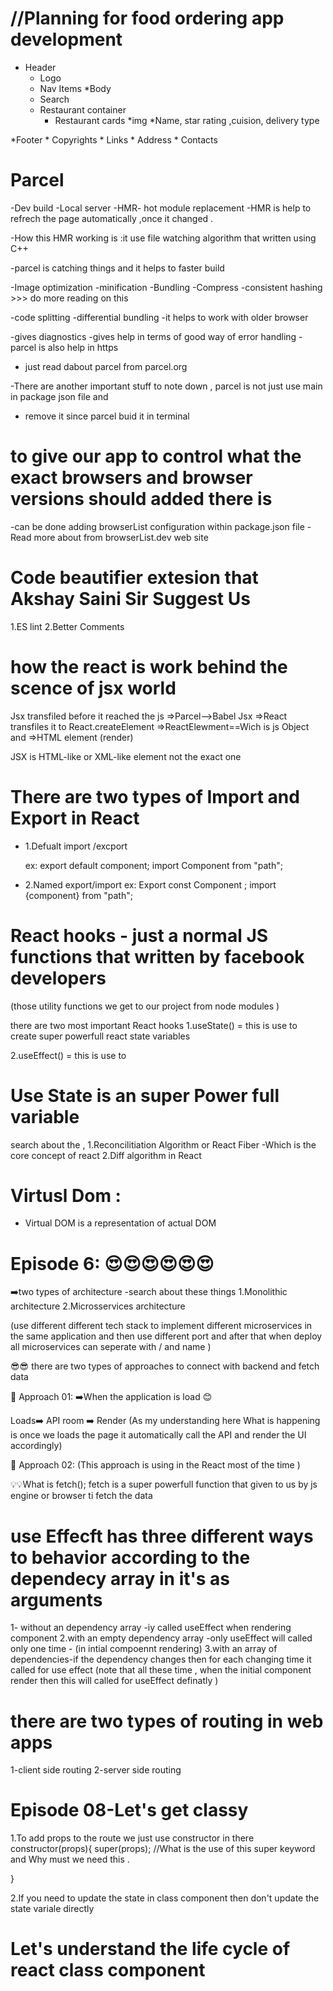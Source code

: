 # //Planning for food ordering app development 
* Header
    * Logo
    * Nav Items
*Body
    * Search
    * Restaurant container
        * Restaurant cards
             *img
             *Name, star rating ,cuision, delivery type 

*Footer
    * Copyrights
    * Links 
    * Address
    * Contacts



# Parcel 
-Dev build 
-Local server
-HMR- hot module replacement 
-HMR is help to refrech the page automatically ,once it changed .

-How this HMR working is :it use file watching algorithm that written using C++

-parcel is catching things and it helps to faster build

-Image optimization
-minification
-Bundling
-Compress
-consistent hashing >>> do more reading on this

-code splitting
-differential bundling -it helps to work with older browser

-gives diagnostics
-gives help in terms of good way of error handling 
-parcel is also help in https 

- just read dabout parcel from parcel.org

-There are another important stuff to note down , parcel is not just use main in package json file and 
- remove it since parcel buid it in terminal

# to give our app to control what the exact browsers and browser versions should added there is 
-can be done adding browserList configuration within package.json file 
-Read more about from browserList.dev web site 


# Code beautifier extesion that Akshay Saini Sir Suggest Us
1.ES lint
2.Better Comments 


# how the react is work behind the scence of jsx world 

Jsx transfiled before it reached the js =>Parcel-->Babel
Jsx =>React transfiles it to React.createElement =>ReactElewment==Wich is js Object and =>HTML element (render)

JSX is HTML-like or XML-like element not the exact one 



# There are two types of Import and Export in React
- 1.Defualt import /excport 

  ex: export default component;
      import Component from "path";



- 2.Named export/import 
  ex: Export const Component ;
      import {component} from "path";




# React hooks - just a normal JS functions that written by facebook developers 
(those utility functions we get to our project from node modules )

there are two most important React hooks
1.useState() = this is use to create super powerfull react state variables

2.useEffect() = this is use to


# Use State is an super Power full variable 
search about the ,
    1.Reconcilitiation Algorithm or React Fiber -Which is the core concept of react 
    2.Diff algorithm in React 


# Virtusl Dom :
- Virtual DOM is a representation of actual DOM 





# Episode 6:  😍😍😍😍😍😍

  ➡️two types of architecture   -search about these things 
 1.Monolithic architecture   2.Microsservices architecture

 (use different different tech stack to implement different microservices in the same application and then use different port and after that when deploy all microservices can seperate with  / and name )


 😎😎 there are two types of approaches to connect with backend and fetch data

 👀  Approach 01:    ➡️When the application is load 😊

 Loads➡️ API room ➡️ Render        (As my understanding here What is happening is once we loads the page it automatically call the API and  render the UI accordingly)

👀  Approach 02: (This approach is using in the React most of the time )


💡💡What is fetch();
fetch is a super powerfull function that given to us by js engine or browser ti fetch the data

# use Effecft has three different ways to behavior according to the dependecy array in it's as arguments 

 1- without an dependency array -iy called useEffect when rendering component
 2.with an empty dependency array -only useEffect will called only one time - (in intial compoennt rendering)
 3.with an array of dependencies-if the dependency changes then for each changing time it called for use effect 
 (note that all these time , when the initial component render then this will called for useEffect definatly )
 


 # there are two types of routing in web apps
 1-client side routing
 2-server side routing



 # Episode 08-Let's get classy

1.To add props to the route we just use constructor in there
 constructor(props){
    super(props); //What is the use of this super keyword and Why must we need this .

 }


 2.If you need to update the state in class component then don't update the state variale directly
 

 # Let's understand the life cycle of react class component
 
